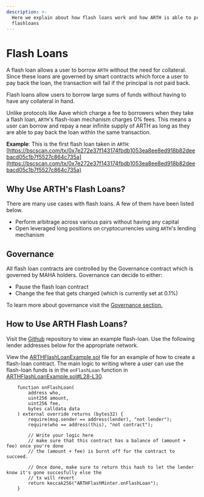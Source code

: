 ```yaml
---
description: >-
  Here we explain about how flash loans work and how ARTH is able to provide
  flashloans
---
```


# Flash Loans

A flash loan allows a user to borrow `ARTH` without the need for collateral. Since these loans are governed by smart contracts which force a user to pay back the loan, the transaction will fail if the principal is not paid back.

Flash loans allow users to borrow large sums of funds without having to have any collateral in hand.

Unlike protocols like Aave which charge a fee to borrowers when they take a flash loan, `ARTH`'s flash-loan mechanism charges 0% fees. This means a user can borrow and repay a near infinite supply of ARTH as long as they are able to pay back the loan within the same transaction.

**Example**: This is the first flash loan taken in `ARTH`: [https://bscscan.com/tx/0x7e272e37f143174fbdb1053ea8ee8ed918b82deebacd05c1b7f5527c864c735a](https://bscscan.com/tx/0x7e272e37f143174fbdb1053ea8ee8ed918b82deebacd05c1b7f5527c864c735a)

## Why Use ARTH's Flash Loans?

There are many use cases with flash loans. A few of them have been listed below.

* Perform arbitrage across various pairs without having any capital
* Open leveraged long positions on cryptocurrencies using `ARTH`'s lending mechanism

## Governance

All flash loan contracts are controlled by the Governance contract which is governed by MAHA holders. Governance can decide to either:

* Pause the flash loan contract&#x20;
* Change the fee that gets charged (which is currently set at 0.1%)

To learn more about governance visit the [Governance section.](0-flash-loans.md#governance)

## How to Use ARTH Flash Loans?

Visit the [Github](https://github.com/MahaDAO/flashloans-arth) repository to view an example flash-loan. Use the following lender addresses below for the appropriate network.

View the [ARTHFlashLoanExample.sol](https://github.com/MahaDAO/flashloans-arth/blob/master/contracts/ARTHFlashLoanExample.sol) file for an example of how to create a flash-loan contract. The main logic to writing where a user can use the flash-loan funds is in the `onFlashLoan` function in [ARTHFlashLoanExample.sol#L28-L30](https://github.com/MahaDAO/flashloans-arth/blob/master/contracts/ARTHFlashLoanExample.sol#L28-L30).

```
    function onFlashLoan(
        address who,
        uint256 amount,
        uint256 fee,
        bytes calldata data
    ) external override returns (bytes32) {
        require(msg.sender == address(lender), "not lender");
        require(who == address(this), "not contract");

        // Write your logic here
        // make sure that this contract has a balance of (amount + fee) once you're done
        // the (amount + fee) is burnt off for the contract to succeed.

        // Once done, make sure to return this hash to let the lender know it's gone succesfully else the
        // tx will revert
        return keccak256("ARTHFlashMinter.onFlashLoan");
    }

```
